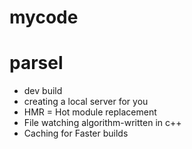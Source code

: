 # mycode
# parsel
- dev build
- creating a local server for you
- HMR = Hot module replacement
- File watching algorithm-written in c++
- Caching for Faster builds